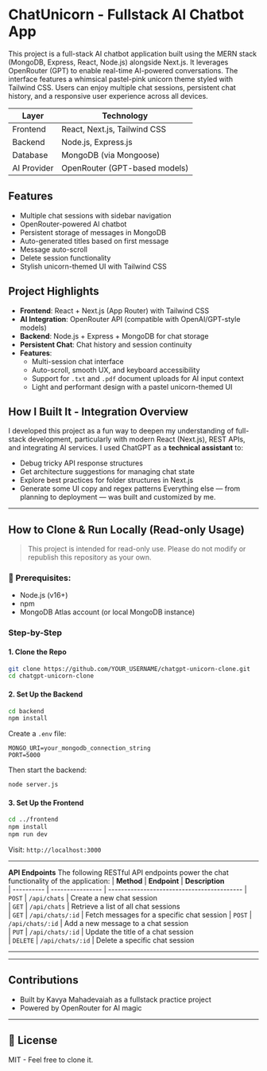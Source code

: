 #  ChatUnicorn - Fullstack AI Chatbot App

This project is a full-stack AI chatbot application built using the MERN stack (MongoDB, Express, React, Node.js) alongside Next.js. It leverages OpenRouter (GPT) to enable real-time AI-powered conversations. The interface features a whimsical pastel-pink unicorn theme styled with Tailwind CSS. Users can enjoy multiple chat sessions, persistent chat history, and a responsive user experience across all devices.
 



| Layer       | Technology                    |
| ----------- | ----------------------------- |
| Frontend    | React, Next.js, Tailwind CSS  |
| Backend     | Node.js, Express.js           |
| Database    | MongoDB (via Mongoose)        |
| AI Provider | OpenRouter (GPT-based models) |


## Features
* Multiple chat sessions with sidebar navigation
* OpenRouter-powered AI chatbot
* Persistent storage of messages in MongoDB
* Auto-generated titles based on first message
* Message auto-scroll
* Delete session functionality
* Stylish unicorn-themed UI with Tailwind CSS


## Project Highlights
- **Frontend**: React + Next.js (App Router) with Tailwind CSS
- **AI Integration**: OpenRouter API (compatible with OpenAI/GPT-style models)
- **Backend**: Node.js + Express + MongoDB for chat storage
- **Persistent Chat**: Chat history and session continuity
- **Features**:
  - Multi-session chat interface
  - Auto-scroll, smooth UX, and keyboard accessibility
  - Support for `.txt` and `.pdf` document uploads for AI input context
  - Light and performant design with a pastel unicorn-themed UI


## How I Built It - **Integration Overview**
I developed this project as a fun way to deepen my understanding of full-stack development, particularly with modern React (Next.js), REST APIs, and integrating AI services.
I used ChatGPT as a **technical assistant** to:
- Debug tricky API response structures
- Get architecture suggestions for managing chat state
- Explore best practices for folder structures in Next.js
- Generate some UI copy and regex patterns
Everything else — from planning to deployment — was built and customized by me.

---
##  How to Clone & Run Locally (Read-only Usage)

> This project is intended for read-only use. Please do not modify or republish this repository as your own.

### 🔧 Prerequisites:

* Node.js (v16+)
* npm
* MongoDB Atlas account (or local MongoDB instance)

### Step-by-Step

#### 1. Clone the Repo

```bash
git clone https://github.com/YOUR_USERNAME/chatgpt-unicorn-clone.git
cd chatgpt-unicorn-clone
```

#### 2. Set Up the Backend

```bash
cd backend
npm install
```

Create a `.env` file:

```
MONGO_URI=your_mongodb_connection_string
PORT=5000
```

Then start the backend:

```bash
node server.js
```

#### 3. Set Up the Frontend

```bash
cd ../frontend
npm install
npm run dev
```

Visit: `http://localhost:3000`

---
**API Endpoints**
The following RESTful API endpoints power the chat functionality of the application:
| **Method** | **Endpoint**     | **Description**                            
| ---------- | ---------------- | ------------------------------------------ 
| `POST`     | `/api/chats`     | Create a new chat session                  
| `GET`      | `/api/chats`     | Retrieve a list of all chat sessions       
| `GET`      | `/api/chats/:id` | Fetch messages for a specific chat session 
| `POST`     | `/api/chats/:id` | Add a new message to a chat session        
| `PUT`      | `/api/chats/:id` | Update the title of a chat session         
| `DELETE`   | `/api/chats/:id` | Delete a specific chat session   

---


---

## Contributions
 
* Built by Kavya Mahadevaiah as a fullstack practice project
* Powered by OpenRouter for AI magic

---

## 📌 License

MIT - Feel free to clone it.
